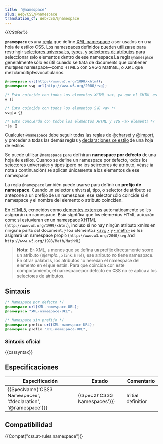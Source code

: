 ```yaml
---
title: '@namespace'
slug: Web/CSS/@namespace
translation_of: Web/CSS/@namespace
---
```

{{CSSRef}}

**`@namespace`** es una [regla](/es/docs/Web/CSS/At-rule "CSS at-rules") que define [XML namespace](/es/docs/Namespaces) a ser usados en una [hoja de estilos CSS](/es/docs/Glossary/CSS). Los namespaces definidos pueden utilizarse para restringir [selectores universales](/es/docs/Web/CSS/Universal_selectors), [types](/es/docs/Web/CSS/Type_selectors), y [selectores de atributos](/es/docs/Web/CSS/Attribute_selectors) para seleccionar sólo elementos dentro de ese namespace.La regla `@namespace` generalmente sólo es útil cuando se trata de documents que contienen múltiples namespace—como HTML5 con SVG o MathML, o XML que mezclamúltiplesvocabularios.

```css
@namespace url(http://www.w3.org/1999/xhtml);
@namespace svg url(http://www.w3.org/2000/svg);

/* Esto coincide con todos los elementos XHTML <a>, ya que el XHTML es el namespace por defecto sin prefijo */
a {}

/* Esto coincide con todos los elementos SVG <a> */
svg|a {}

/* Esto concuerda con todos los elementos XHTML y SVG <a> elements */
*|a {}
```

Cualquier `@namespace` debe seguir todas las reglas de [@charset](/es/docs/Web/CSS/%40charset) y [@import](/es/docs/Web/CSS/%40import), y preceder a todas las demás reglas y [declaraciones de estilo](/es/docs/Web/API/CSSStyleDeclaration) de una hoja de estilos.

Se puede utilizar `@namespace` para definirun **namespace por defecto** de una hoja de estilos. Cuando se define un namespace por defecto, todos los selectores universales y tipos (pero no los selectores de atributo, véase la nota a continuación) se aplican únicamente a los elementos de ese namespace

La regla `@namespace` también puede usarse para definir un **prefijo de namespace**. Cuando un selector universal, tipo, o selector de atributo se antepone a un prefijo de un namespace, ese selector sólo coincide si el namespace y el nombre del elemento o atributo coinciden.

En [HTML5](/es/docs/Glossary/HTML5), conocidos como[ elementos externos](https://html.spec.whatwg.org/#foreign-elements) automaticamente se les asignarán un namespace. Esto significa que los elementos HTML actuarán como si estuvieran en un namespace XHTML (`http://www.w3.org/1999/xhtml`), incluso si no hay ningún atributo xmlns en ninguna parte del document, y los elementos [\<svg>](/es/docs/Web/SVG/Element/svg) y [\<math>](/es/docs/Web/MathML/Element/math) se les asignará un namespace propio (`http://www.w3.org/2000/svg` and `http://www.w3.org/1998/Math/MathML`).

> **Nota:** En XML, a menos que se defina un prefijo directamente sobre un atributo (_ejemplo._, `xlink:href`), ese atributo no tiene namespace. En otras palabras, los atributos no heredan el namespace del elemento en el que están. Para que coincida con este comportamiento, el namespace por defecto en CSS no se aplica a los selectores de atributos.

## Sintaxis

```css
/* Namespace por defecto */
@namespace url(XML-namespace-URL);
@namespace "XML-namespace-URL";

/* Namespace sin prefijo */
@namespace prefix url(XML-namespace-URL);
@namespace prefix "XML-namespace-URL";
```

### Sintaxis oficial

{{csssyntax}}

## Especificaciones

| Especificación                                                                   | Estado                               | Comentario         |
| -------------------------------------------------------------------------------- | ------------------------------------ | ------------------ |
| {{SpecName('CSS3 Namespaces', '#declaration', '@namespace')}} | {{Spec2('CSS3 Namespaces')}} | Initial definition |

## Compatibilidad

{{Compat("css.at-rules.namespace")}}
